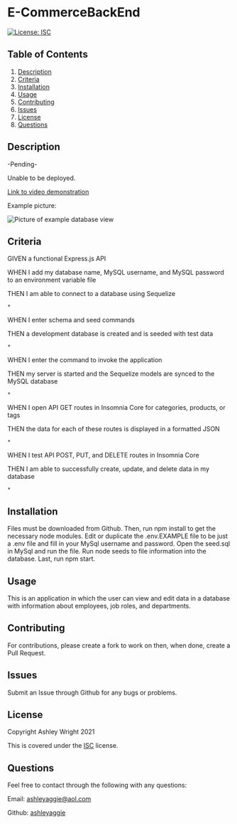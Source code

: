# E-CommerceBackEnd

[![License: ISC](https://img.shields.io/badge/License-ISC-blue.svg)](https://opensource.org/licenses/ISC)

## Table of Contents

1. [Description](#Description)
2. [Criteria](#Criteria)
3. [Installation](#Installation)
4. [Usage](#Usage)
5. [Contributing](#Contributing)
6. [Issues](#Issues)
7. [License](#License)
8. [Questions](#Questions)

## Description

-Pending-

Unable to be deployed.

[Link to video demonstration](Pending)

Example picture:

![Picture of example database view](./databaseAllEmployees.png)

## Criteria

GIVEN a functional Express.js API

WHEN I add my database name, MySQL username, and MySQL password to an environment variable file

THEN I am able to connect to a database using Sequelize

    * 

WHEN I enter schema and seed commands

THEN a development database is created and is seeded with test data

    * 

WHEN I enter the command to invoke the application

THEN my server is started and the Sequelize models are synced to the MySQL database

    * 

WHEN I open API GET routes in Insomnia Core for categories, products, or tags

THEN the data for each of these routes is displayed in a formatted JSON

    * 

WHEN I test API POST, PUT, and DELETE routes in Insomnia Core

THEN I am able to successfully create, update, and delete data in my database

    * 

## Installation

Files must be downloaded from Github. Then, run npm install to get the necessary node modules. Edit or duplicate the .env.EXAMPLE file to be just a .env file and fill in your MySql username and password. Open the seed.sql in MySql and run the file. Run node seeds to file information into the database. Last, run npm start.

## Usage

This is an application in which the user can view and edit data in a database with information about employees, job roles, and departments.

## Contributing

For contributions, please create a fork to work on then, when done, create a Pull Request.

## Issues

Submit an Issue through Github for any bugs or problems.

## License

Copyright Ashley Wright 2021

This is covered under the <a href='https://opensource.org/licenses/ISC'>ISC</a> license.

## Questions

Feel free to contact through the following with any questions:

Email: ashleyaggie@aol.com

Github: <a href='https://github.com/ashleyaggie'>ashleyaggie</a>